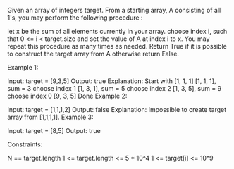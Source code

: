 Given an array of integers target. From a starting array, A consisting of all 1's, you may perform the following procedure :

let x be the sum of all elements currently in your array.
choose index i, such that 0 <= i < target.size and set the value of A at index i to x.
You may repeat this procedure as many times as needed.
Return True if it is possible to construct the target array from A otherwise return False.

 

Example 1:

Input: target = [9,3,5]
Output: true
Explanation: Start with [1, 1, 1] 
[1, 1, 1], sum = 3 choose index 1
[1, 3, 1], sum = 5 choose index 2
[1, 3, 5], sum = 9 choose index 0
[9, 3, 5] Done
Example 2:

Input: target = [1,1,1,2]
Output: false
Explanation: Impossible to create target array from [1,1,1,1].
Example 3:

Input: target = [8,5]
Output: true
 

Constraints:

N == target.length
1 <= target.length <= 5 * 10^4
1 <= target[i] <= 10^9